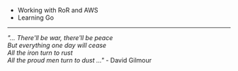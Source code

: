 <div align='left'>

- Working with RoR and AWS
- Learning Go

___

<i>"... There'll be war, there'll be peace<br>
But everything one day will cease<br>
All the iron turn to rust<br>
All the proud men turn to dust ..."</i> - David Gilmour

</div>